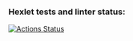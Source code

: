 ### Hexlet tests and linter status:
[![Actions Status](https://github.com/DimoonNazarov/python-project-50/actions/workflows/hexlet-check.yml/badge.svg)](https://github.com/DimoonNazarov/python-project-50/actions)